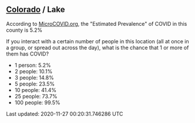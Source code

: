 
## [Colorado](/united-states/colorado) / Lake

According to [MicroCOVID.org](http://microcovid.org),
the "Estimated Prevalence" of COVID in this county is 5.2%

If you interact with a certain number of people in this location
(all at once in a group, or spread out across the day), what is the chance that
1 or more of them has COVID?

- 1 person: 5.2%
- 2 people: 10.1%
- 3 people: 14.8%
- 5 people: 23.5%
- 10 people: 41.4%
- 25 people: 73.7%
- 100 people: 99.5%

Last updated: 2020-11-27 00:20:31.746286 UTC
